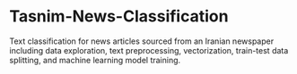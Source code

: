 # Tasnim-News-Classification
Text classification for news articles sourced from an Iranian newspaper including data exploration, text preprocessing, vectorization, train-test data splitting, and machine learning model training.
